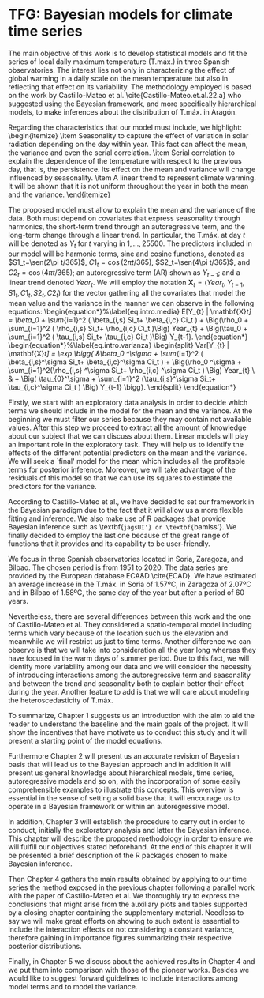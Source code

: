 # TFG: Bayesian models for climate time series

The main objective of this work is to develop statistical models and fit the series of local daily maximum temperature (T.máx.) in three Spanish observatories. The interest lies not only in characterizing the effect of global warming in a daily scale on the mean temperature but also in reflecting that effect on its variability. The methodology employed is based on the work by Castillo-Mateo et al. \cite{Castillo-Mateo.et.al.22.a} who suggested using the Bayesian framework, and more specifically hierarchical models, to make inferences about the distribution of T.máx. in Aragón.


Regarding the characteristics that our model must include, we highlight:
\begin{itemize}
    \item Seasonality to capture the effect of variation in solar radiation depending on the day within year. This fact can affect the mean, the variance and even the serial correlation.
    \item Serial correlation to explain the dependence of the temperature with respect to the previous day, that is, the persistence. Its effect on the mean and variance will change influenced by seasonality.
    \item A linear trend to represent climate warming. It will be shown that it is not uniform throughout the year in both the mean and the variance.
\end{itemize}


The proposed model must allow to explain the mean and the variance of the data. Both must depend on covariates that express seasonality through harmonics, the short-term trend through an autoregressive term, and the long-term change through a linear trend. In particular, the T.máx. at day $t$ will be denoted as $Y_t$ for $t$ varying in $1,\dots,25500$. The predictors included in our model will be harmonic terms, sine and cosine functions, denoted as $S1_t=\sen(2\pi t/365)$, $C1_t=\cos(2\pi t/365)$, $S2_t=\sen(4\pi t/365)$, and $C2_t=\cos(4\pi t/365)$; an autoregressive term (AR) shown as $Y_{t-1}$; and a linear trend denoted $Year_{t}$. We will employ the notation $\mathbf{X}_t=(Year_{t},Y_{t-1}, S1_t,C1_t,S2_t,C2_t)$ for the vector gathering all the covariates that model the mean value and the variance in the manner we can observe in the following equations:
\begin{equation*}%\label{eq.intro.media}
   E[Y_{t} | \mathbf{X}_t] = \beta_0 +  \sum_{i=1}^2 ( \beta_{i,s} Si_t+ \beta_{i,c} Ci_t ) +  \Big(\rho_0 + \sum_{i=1}^2 ( \rho_{i,s} Si_t+ \rho_{i,c} Ci_t )\Big) Year_{t} +  \Big(\tau_0 + \sum_{i=1}^2 ( \tau_{i,s} Si_t+ \tau_{i,c} Ci_t )\Big) Y_{t-1}. 
\end{equation*} 
\begin{equation*}%\label{eq.intro.varianza}
    \begin{split}
    Var[Y_{t} | \mathbf{X}_t] = \exp \bigg\{ &\beta_0 ^\sigma +  \sum_{i=1}^2 ( \beta_{i,s}^\sigma  Si_t+ \beta_{i,c}^\sigma  Ci_t ) +  \Big(\rho_0 ^\sigma  + \sum_{i=1}^2(\rho_{i,s} ^\sigma  Si_t+ \rho_{i,c} ^\sigma  Ci_t ) \Big) Year_{t} \\
   & + \Big( \tau_{0}^\sigma  + \sum_{i=1}^2 (\tau_{i,s}^\sigma  Si_t+ \tau_{i,c}^\sigma  Ci_t ) \Big) Y_{t-1} \bigg\}.
    \end{split}
\end{equation*}


Firstly, we start with an exploratory data analysis in order to decide which terms we should include in the model for the mean and the variance. At the beginning we must filter our series because they may contain not available values. After this step we proceed to extract all the amount of knowledge about our subject that we can discuss about them. Linear models will play an important role in the exploratory task.  They will help us to identify the effects of the different potential predictors on the mean and the variance. We will seek a `final' model for the mean which includes all the profitable terms  for posterior inference. Moreover, we will take advantage of the residuals of this model so that we can use its squares to estimate the predictors for the variance.


According to Castillo-Mateo et al., we have decided to set our framework in the  Bayesian paradigm due to the fact that it will allow us a more flexible fitting and inference. We also make use of R packages that provide Bayesian inference such as \textbf{`jagsUI'} or \textbf{`bamlss'}. We finally decided to employ the last one because of the great range of functions that it provides and its capability to be user-friendly.


We focus in three Spanish observatories located in Soria, Zaragoza, and Bilbao. The chosen period is from 1951 to 2020. The data series are provided by the European database ECA\&D \cite{ECAD}. We have estimated an average increase in the T.máx. in Soria of 1.57ºC, in Zaragoza of 2.07ºC and in Bilbao of 1.58ºC, the same day of the year but after a period of 60 years.

Nevertheless, there are several differences between this work and the one of Castillo-Mateo et al. They considered a spatio-temporal model including terms which vary because of the location such us the elevation and meanwhile we will restrict us just to time terms. Another difference we can observe is that we will take into consideration all the year long whereas they have focused in the warm days of summer period. Due to this fact, we will identify more variability among our data and we will consider the necessity of introducing interactions among the autoregressive term and seasonality and between the trend and seasonality both to explain better their effect during the year. Another feature to add is that we will care about modeling the heteroscedasticity of T.máx.
 
To summarize, Chapter 1 suggests us an introduction with the aim to aid the reader to understand the baseline and the main goals of the project. It will show the incentives that have motivate us to conduct this study and it will present a starting point of the model equations.

Furthermore Chapter 2 will present us an accurate revision of Bayesian basis that will lead us to the Bayesian approach and in addition it will present us general knowledge about hierarchical models,  time series, autoregressive models and so on, with the incorporation of some easily comprehensible examples to illustrate this concepts. This overview is essential in the sense of setting a solid base that it will encourage us to operate in a Bayesian framework or within an autoregressive model.

In addition, Chapter 3 will establish the procedure to carry out in order to conduct, initially the exploratory analysis and latter the Bayesian inference. This chapter will describe  the proposed methodology in order to ensure we will fulfill our objectives stated beforehand. At the end of this chapter it will be presented a brief description of the R packages chosen to make Bayesian inference.

Then Chapter 4 gathers the main results obtained by applying to our time series the method exposed in the previous chapter following a parallel work with the paper of Castillo-Mateo et al. We thoroughly try to express the conclusions that might arise from the auxiliary plots and tables supported by a closing chapter containing the supplementary material. Needless to say we will make great efforts on showing to such extent is essential to include the interaction effects or not considering a constant variance, therefore gaining in importance figures summarizing their respective posterior distributions.

Finally, in Chapter 5 we discuss about the achieved results in Chapter 4 and we put them into comparison with those of the pioneer works. Besides we would like to suggest forward guidelines to include interactions among model terms and to model the variance. 
